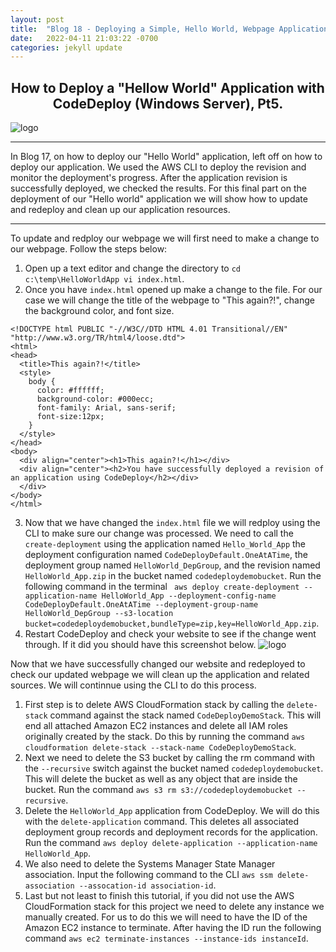 ```yaml
---
layout: post
title:  "Blog 18 - Deploying a Simple, Hello World, Webpage Application using AWS CodeDeploy, Pt.5"
date:   2022-04-11 21:03:22 -0700
categories: jekyll update
---
```


## <center>How to Deploy a "Hellow World" Application with CodeDeploy (Windows Server), Pt5.</center>

![logo](https://i0.wp.com/blog.knoldus.com/wp-content/uploads/2018/12/aws_codedeploy.png?fit=698%2C400&ssl=1)

---

In Blog 17, on how to deploy our "Hello World" application, left off on how to deploy our application. We used the AWS CLI  to deploy the revision and monitor the deployment's progress. After the application revision is successfully deployed, we checked the results. For this final part on the deployment of our "Hello world" application we will show how to update and redeploy and clean up our application resources. 

---

To update and redploy our webpage we will first need to make a change to our webpage. Follow the steps below:

1. Open up a text editor and change the directory to `cd c:\temp\HelloWorldApp
vi index.html`. 
2. Once you have `index.html` opened up make a change to the file. For our case we will change the title of the webpage to "This again?!", change the background color, and font size. 
```
<!DOCTYPE html PUBLIC "-//W3C//DTD HTML 4.01 Transitional//EN" "http://www.w3.org/TR/html4/loose.dtd">
<html>
<head>
  <title>This again?!</title>
  <style>
    body {
      color: #ffffff;
      background-color: #000ecc;
      font-family: Arial, sans-serif;  
      font-size:12px;
    }
  </style>
</head>
<body>
  <div align="center"><h1>This again?!</h1></div>
  <div align="center"><h2>You have successfully deployed a revision of an application using CodeDeploy</h2></div>
  </div>
</body>
</html>
```
3. Now that we have changed the `index.html` file we will redploy using the CLI to make sure our change was processed. We need to call the `create-deployment` using the application named `Hello_World_App` the deployment configuration named `CodeDeployDefault.OneAtATime`, the deployment group named `HelloWorld_DepGroup`, and the revision named `HelloWorld_App.zip` in the bucket named `codedeploydemobucket`. Run the following command in the terminal ` aws deploy create-deployment --application-name HelloWorld_App --deployment-config-name CodeDeployDefault.OneAtATime --deployment-group-name HelloWorld_DepGroup --s3-location bucket=codedeploydemobucket,bundleType=zip,key=HelloWorld_App.zip`.
4. Restart CodeDeploy and check your website to see if the change went through. If it did you should have this screenshot below. ![logo](https://i.imgur.com/EZLCeGf.png)

Now that we have successfully changed our website and redeployed to check our updated webpage we will clean up the application and related sources. 
We will continnue using the CLI to do this process. 

1. First step is to delete AWS CloudFormation stack by calling the `delete-stack` command against the stack named `CodeDeployDemoStack`. This will end all attached Amazon EC2 instances and delete all IAM roles originally created by the stack. Do this by running the command `aws cloudformation delete-stack --stack-name CodeDeployDemoStack`.
2. Next we need to delete the S3 bucket by calling the rm command with the `--recursive` switch against the bucket named `codedeploydemobucket`. This will delete the bucket as well as any object that are inside the bucket. Run the command `aws s3 rm s3://codedeploydemobucket --recursive`.
3. Delete the `HelloWorld_App` application from CodeDeploy. We will do this with the `delete-application` command. This deletes all associated deployment group records and deployment records for the application. Run the command `aws deploy delete-application --application-name HelloWorld_App`.
4. We also need to delete the Systems Manager State Manager association. Input the following command to the CLI `aws ssm delete-association --assocation-id association-id`.
5. Last but not least to finish this tutorial, if you did not use the AWS CloudFormation stack for this project we need to delete any instance we manually created. For us to do this we will need to have the ID of the Amazon EC2 instance to terminate. After having the ID run the following command `aws ec2 terminate-instances --instance-ids instanceId`.

